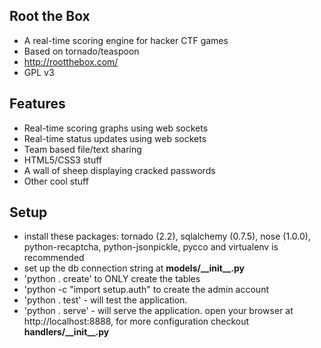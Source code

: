  Root the Box
-------------------
* A real-time scoring engine for hacker CTF games
* Based on tornado/teaspoon
* http://rootthebox.com/
* GPL v3

Features
-------------------
* Real-time scoring graphs using web sockets
* Real-time status updates using web sockets
* Team based file/text sharing
* HTML5/CSS3 stuff
* A wall of sheep displaying cracked passwords
* Other cool stuff

 Setup
-------------------
* install these packages: tornado (2.2), sqlalchemy (0.7.5), nose (1.0.0), python-recaptcha, python-jsonpickle, pycco and virtualenv is recommended
* set up the db connection string at __models/\_\_init\_\_.py__
* 'python . create' to ONLY create the tables 
* 'python -c "import setup.auth" to create the admin account
* 'python . test' - will test the application.
* 'python . serve' - will serve the application. open your browser at http://localhost:8888, for more configuration checkout __handlers/\_\_init\_\_.py__


